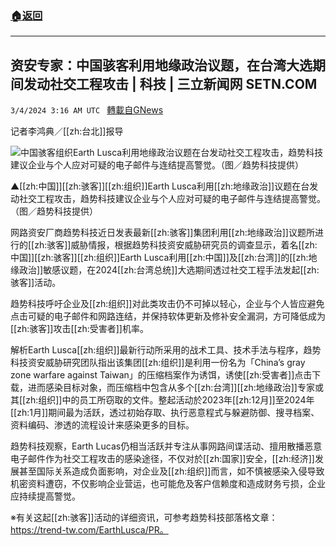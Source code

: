 ###  [:house:返回](README.md)
---


## 资安专家：中国骇客利用地缘政治议题，在台湾大选期间发动社交工程攻击 | 科技 | 三立新闻网  SETN.COM
`3/4/2024 3:16 AM UTC ` [轉載自GNews](https://gnews.org/articles/2362163)

记者李鸿典／[[zh:台北]]报导

![中国骇客组织Earth Lusca利用地缘政治议题在台发动社交工程攻击，趋势科技建议企业与个人应对可疑的电子邮件与连结提高警觉。（图／趋势科技提供）](https://attach.setn.com/newsimages/2024/03/04/4554322-PH.jpg "中国骇客组织Earth Lusca利用地缘政治议题在台发动社交工程攻击，趋势科技建议企业与个人应对可疑的电子邮件与连结提高警觉。（图／趋势科技提供）")

▲[[zh:中国]][[zh:骇客]][[zh:组织]]Earth Lusca利用[[zh:地缘政治]]议题在台发动社交工程攻击，趋势科技建议企业与个人应对可疑的电子邮件与连结提高警觉。（图／趋势科技提供）

网路资安厂商趋势科技近日发表最新[[zh:骇客]]集团利用[[zh:地缘政治]]议题所进行的[[zh:骇客]]威胁情报，根据趋势科技资安威胁研究员的调查显示，着名[[zh:中国]][[zh:骇客]][[zh:组织]]Earth Lusca利用[[zh:中国]]及[[zh:台湾]]的[[zh:地缘政治]]敏感议题，在2024[[zh:台湾总统]]大选期间透过社交工程手法发起[[zh:骇客]]活动。

趋势科技呼吁企业及[[zh:组织]]对此类攻击仍不可掉以轻心，企业与个人皆应避免点击可疑的电子邮件和网路连结，并保持软体更新及修补安全漏洞，方可降低成为[[zh:骇客]]攻击[[zh:受害者]]机率。

解析Earth Lusca[[zh:组织]]最新行动所采用的战术工具、技术手法与程序，趋势科技资安威胁研究团队指出该集团[[zh:组织]]是利用一份名为「China&rsquo;s gray zone warfare against Taiwan」的压缩档案作为诱饵，诱使[[zh:受害者]]点击下载，进而感染目标对象，而压缩档中包含从多个[[zh:台湾]][[zh:地缘政治]]专家或其[[zh:组织]]中的员工所窃取的文件。整起活动於2023年[[zh:12月]]至2024年[[zh:1月]]期间最为活跃，透过初始存取、执行恶意程式与躲避防御、搜寻档案、资料编码、渗透的流程设计来感染更多的目标。

趋势科技观察，Earth Lucas仍相当活跃并专注从事网路间谍活动、擅用散播恶意电子邮件作为社交工程攻击的感染途径，不仅对於[[zh:国家]]安全，[[zh:经济]]发展甚至国际关系造成负面影响，对企业及[[zh:组织]]而言，如不慎被感染入侵导致机密资料遭窃，不仅影响企业营运，也可能危及客户信赖度和造成财务亏损，企业应持续提高警觉。

※有关这起[[zh:骇客]]活动的详细资讯，可参考趋势科技部落格文章：https://trend-tw.com/EarthLusca/PR。
